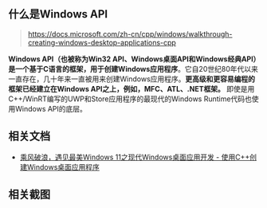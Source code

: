 ## 什么是Windows API

> https://docs.microsoft.com/zh-cn/cpp/windows/walkthrough-creating-windows-desktop-applications-cpp

**Windows API（也被称为Win32 API、Windows桌面API和Windows经典API）是一个基于C语言的框架，用于创建Windows应用程序**。它自20世纪80年代以来一直存在，几十年来一直被用来创建Windows应用程序。**更高级和更容易编程的框架已经建立在Windows API之上，例如，MFC、ATL、.NET框架。** 即使是用C++/WinRT编写的UWP和Store应用程序的最现代的Windows Runtime代码也使用Windows API的底层。

## 相关文档

* [乘风破浪，遇见最美Windows 11之现代Windows桌面应用开发 - 使用C++创建Windows桌面应用程序](https://www.cnblogs.com/taylorshi/p/15938370.html)

## 相关截图

